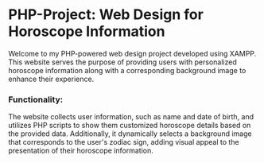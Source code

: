 # PHP-Project: Web Design for Horoscope Information
Welcome to my PHP-powered web design project developed using XAMPP. This website serves the purpose of providing users with personalized horoscope information along with a corresponding background image to enhance their experience.

### Functionality:
The website collects user information, such as name and date of birth, and utilizes PHP scripts to show them customized horoscope details based on the provided data. Additionally, it dynamically selects a background image that corresponds to the user's zodiac sign, adding visual appeal to the presentation of their horoscope information.
